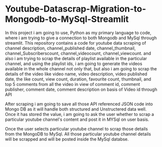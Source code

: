 # Youtube-Datascrap-Migration-to-Mongodb-to-MySql-Streamlit
In this project i am going to use, Python as my primary language to code, where i am trying to give a connection to both Mongodb and MySql through streamlit. This repository contains a code for youtube data scraping of channel description, channel_published date, channel_thumbnail, channel_Subscriberscount, channel_videocount, channel_viewcount.
and also i am trying to scrap the details of playlist available in the particular channel, and using the playlist ids, i am going to generate the videos available in the whole channel not only that, but also i am going to scrap the details of the video like video name, video description, video published date, the like count, view count,  duration, favourite count, thumbnail, and top 5 comments from all the video in view of comment id, comment publisher, comment date, comment description on basis of Video id through API

After scraping i am going to save all those API referenced JSON code into Mongo DB as it will handle both structured and Unstructered data well. Once it has stored the value, i am going to ask the user whether to scrap a particular youtube channel's content and post it in MYSql on user basis.

Once the user selects particular youtube channel to scrap those details from the MongoDB to MySql. All those particular youtube channel details will be scrapped and will be posted inside the MySql databse.


